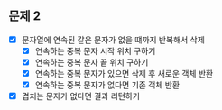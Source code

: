 ## 문제 2
- [x] 문자열에 연속된 같은 문자가 없을 떄까지 반복해서 삭제
  - [x] 연속하는 중복 문자 시작 위치 구하기
  - [x] 연속하는 중복 문자 끝 위치 구하기
  - [x] 연속하는 중복 문자가 있으면 삭제 후 새로운 객체 반환
  - [x] 연속하는 중복 문자가 없다면 기존 객체 반환
- [x] 겹치는 문자가 없다면 결과 리턴하기